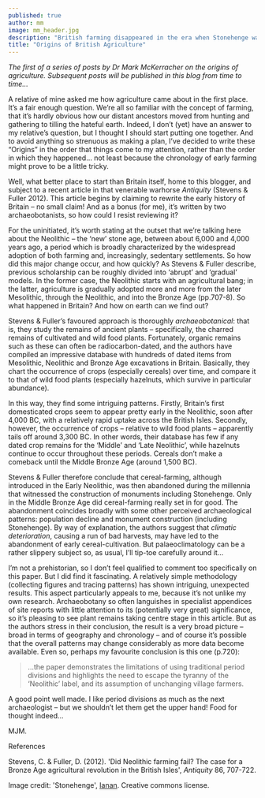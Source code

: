 ```yaml
---
published: true
author: mm
image: mm_header.jpg
description: "British farming disappeared in the era when Stonehenge was built"
title: "Origins of British Agriculture"
---
```

_The first of a series of posts by Dr Mark McKerracher on the origins of agriculture. Subsequent posts will be published in this blog from time to time..._

A relative of mine asked me how agriculture came about in the first place. It’s a fair enough question. We’re all so familiar with the concept of farming, that it’s hardly obvious how our distant ancestors moved from hunting and gathering to tilling the hateful earth. Indeed, I don’t (yet) have an answer to my relative’s question, but I thought I should start putting one together. And to avoid anything so strenuous as making a plan, I’ve decided to write these “Origins” in the order that things come to my attention, rather than the order in which they happened… not least because the chronology of early farming might prove to be a little tricky.

Well, what better place to start than Britain itself, home to this blogger, and subject to a recent article in that venerable warhorse _Antiquity_ (Stevens & Fuller 2012). This article begins by claiming to rewrite the early history of Britain – no small claim! And as a bonus (for me), it’s written by two archaeobotanists, so how could I resist reviewing it?

For the uninitiated, it’s worth stating at the outset that we’re talking here about the Neolithic – the ‘new’ stone age, between about 6,000 and 4,000 years ago, a period which is broadly characterized by the widespread adoption of both farming and, increasingly, sedentary settlements. So how did this major change occur, and how quickly? As Stevens & Fuller describe, previous scholarship can be roughly divided into ‘abrupt’ and ‘gradual’ models. In the former case, the Neolithic starts with an agricultural bang; in the latter, agriculture is gradually adopted more and more from the later Mesolithic, through the Neolithic, and into the Bronze Age (pp.707-8). So what happened in Britain? And how on earth can we find out?

Stevens & Fuller’s favoured approach is thoroughly *archaeobotanical*: that is, they study the remains of ancient plants – specifically, the charred remains of cultivated and wild food plants. Fortunately, organic remains such as these can often be radiocarbon-dated, and the authors have compiled an impressive database with hundreds of dated items from Mesolithic, Neolithic and Bronze Age excavations in Britain. Basically, they chart the occurrence of crops (especially cereals) over time, and compare it to that of wild food plants (especially hazelnuts, which survive in particular abundance).

In this way, they find some intriguing patterns. Firstly, Britain’s first domesticated crops seem to appear pretty early in the Neolithic, soon after 4,000 BC, with a relatively rapid uptake across the British Isles. Secondly, however, the occurrence of crops – relative to wild food plants – apparently tails off around 3,300 BC. In other words, their database has few if any dated crop remains for the ‘Middle’ and ‘Late Neolithic’, while hazelnuts continue to occur throughout these periods. Cereals don’t make a comeback until the Middle Bronze Age (around 1,500 BC).

Stevens & Fuller therefore conclude that cereal-farming, although introduced in the Early Neolithic, was then abandoned during the millennia that witnessed the construction of monuments including Stonehenge. Only in the Middle Bronze Age did cereal-farming really set in for good. The  abandonment coincides broadly with some other perceived archaeological patterns: population decline and monument construction (including Stonehenge). By way of explanation, the authors suggest that *climatic deterioration*, causing a run of bad harvests, may have led to the abandonment of early cereal-cultivation. But palaeoclimatology can be a rather slippery subject so, as usual, I’ll tip-toe carefully around it…

I’m not a prehistorian, so I don’t feel qualified to comment too specifically on this paper. But I did find it fascinating. A relatively simple methodology (collecting figures and tracing patterns) has shown intriguing, unexpected results. This aspect particularly appeals to me, because it’s not unlike my own research. Archaeobotany so often languishes in specialist appendices of site reports with little attention to its (potentially very great) significance, so it’s pleasing to see plant remains taking centre stage in this article. But as the authors stress in their conclusion, the result is a very broad picture – broad in terms of geography and chronology – and of course it’s possible that the overall patterns may change considerably as more data become available. Even so, perhaps my favourite conclusion is this one (p.720):

>…the paper demonstrates the limitations of using traditional period divisions and highlights the need to escape the tyranny of the ‘Neolithic’ label, and its assumption of unchanging village farmers. 

A good point well made. I like period divisions as much as the next archaeologist – but we shouldn’t let them get the upper hand! Food for thought indeed…

MJM.

References

Stevens, C. & Fuller, D. (2012). 'Did Neolithic farming fail? The case for a Bronze Age agricultural revolution in the British Isles', _Antiquity_ 86, 707-722.

Image credit: 'Stonehenge', [Ianan](https://www.flickr.com/photos/ianan/4909120122/in/photolist-8tNwo7-fpPF42-9XAHSk-8YhAZo-dMd56j-dM7up2-9DpsQM-6ZVLm4-pmC8dg-3qseBd-4zbFfQ-nLnqdz-6igADe-4p5dAH-68NM4k-aaNBCk-dZ21Bu-obn5TU-jHGKT5-fq4X1w-5immPU-xJHgBa-63Eu64-6yao4i-8Ukdtd-pmkXAP-7UftvE-5u9Vfd-8cb1Ya-jHHsno-aZ7hGt-aZ7hm2-jHHAPJ-jHEydM-3qnQtD-aZ7hbP-aZ7gw2-fpC2FA-aZ7ffi-aZ7f6i-aZ7fSX-aZ7gbP-8Ukc4E-j7d4MR-6yBdaS-uTXcur-dxVdYM-5VhP5Y-bvswrs-fGAr81). Creative commons license.
